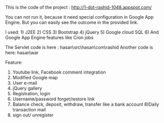 This is the code of the project :
http://1-dot-rashid-1048.appspot.com/

You can not run it, because it need special configuration in Google App Engine.
But you can easily see the outcome in the provided link.

I used: 1) J2EE 
	2) CSS 
	3) Bootstrap 
	4) jQuery 
	5) Google cloud SQL
	6) And Google App Engine features like Cron jobs

The Servlet code is here : hasan\src\hasan\com\rashid
Another code is here: hasan\war

Feature:
1) Youtube link, Facebook comment integration
2) Modified Google map
3) User e-mail
4) jQuery gallery
5) Registration, login
6) Username/password forget/restore link
7) Balance check, deposit, withdraw, transfer like a bank account
8)Daily transaction mail
9) sign out/ unregister
